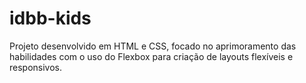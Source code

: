 # idbb-kids

Projeto desenvolvido em HTML e CSS, focado no aprimoramento das habilidades com o uso do Flexbox para criação de layouts flexíveis e responsivos.
